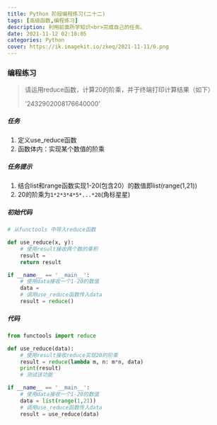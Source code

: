 ```yaml
---
title: Python 阶段编程练习(二十二)
tags: [高级函数,编程练习]
description: 利用前面所学知识<br>完成自己的任务。
date: 2021-11-12 02:10:05
categories: Python
cover: https://ik.imagekit.io/zkeq/2021-11-11/6.png
---
```


### 编程练习

> 请运用reduce函数，计算20的阶乘，并于终端打印计算结果（如下）
>
> '2432902008176640000'

##### 任务

1. 定义use_reduce函数
2. 函数体内：实现某个数值的阶乘

##### 任务提示

1. 结合list和range函数实现1-20(包含20）的数值即list(range(1,21))
2. 20的阶乘为`1*2*3*4*5*...*20`(角标星星)

##### 初始代码

```python
# 从functools 中导入reduce函数

def use_reduce(x, y):
    # 使用result接收两个数的乘积
    result =
    return result

if __name__ == '__main__':
    # 使用data接收一个1-20的数值
    data =
    # 调用use_reduce函数传入data
    result = reduce()
```

##### 代码

```python
from functools import reduce

def use_reduce(data):
    # 使用result接收reduce实现20的阶乘
    result = reduce(lambda m, n: m*n, data)
    print(result)
    # 测试该功能

if __name__ == '__main__':
    # 使用data接收一个1-20的数值
    data = list(range(1,21))
    # 调用use_reduce函数传入data
    result = use_reduce(data)
    
```
